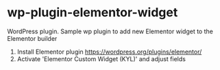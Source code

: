 # wp-plugin-elementor-widget
WordPress plugin. Sample wp plugin to add new Elementor widget to the Elementor builder
1. Install Elementor plugin https://wordpress.org/plugins/elementor/
2. Activate 'Elementor Custom Widget (KYL)' and adjust fields
